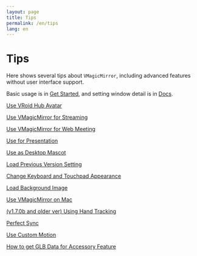 ```yaml
---
layout: page
title: Tips
permalink: /en/tips
lang: en
---
```


# Tips

Here shows several tips about `VMagicMirror`, including advanced features without user interface support.

Basic usage is in [Get Started](./get_started), and setting window detail is in [Docs](./docs).

[Use VRoid Hub Avatar](./use_vroid_hub)

[Use VMagicMirror for Streaming](./streaming)

[Use VMagicMirror for Web Meeting](./virtual_camera)

[Use for Presentation](./presentation)

[Use as Desktop Mascot](./desktop_mascot)

[Load Previous Version Setting](./load_prev_setting)

[Change Keyboard and Touchpad Appearance](./change_textures)

[Load Background Image](./load_background_image)

[Use VMagicMirror on Mac](./use_on_mac)

[(v1.7.0b and older ver) Using Hand Tracking](./using_hand_tracking)

[Perfect Sync](./perfect_sync)

[Use Custom Motion](./use_custom_motion)

[How to get GLB Data for Accessory Feature](./get_glb_data)
